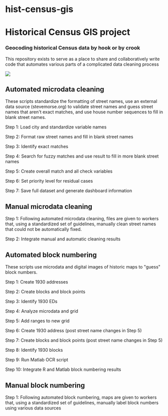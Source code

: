 # hist-census-gis
<h1>Historical Census GIS project</h1>
<h3>Geocoding historical Census data by hook or by crook</h3>
<p>This repository exists to serve as a place to share and collaboratively write code that automates various parts of a complicated data cleaning process</p>
<img src="ProjectFlow.png"></img>
<h2>Automated microdata cleaning</h2>
<p>These scripts standardize the formatting of street names, use an external data source (stevemorse.org) to validate street names and guess street names that aren't exact matches, and use house number sequences to fill in blank street names.</p>
<p>Step 1: Load city and standardize variable names</p>
<p>Step 2: Format raw street names and fill in blank street names</p>
<p>Step 3: Identify exact matches</p>
<p>Step 4: Search for fuzzy matches and use result to fill in more blank street names</p>
<p>Step 5: Create overall match and all check variables</p>
<p>Step 6: Set priority level for residual cases</p>
<p>Step 7: Save full dataset and generate dashboard information
<h2>Manual microdata cleaning</h2>
<p>Step 1: Following automated microdata cleaning, files are given to workers that, using a standardized set of guidelines, manually clean street names that could not be automatically fixed.</p>
<p>Step 2: Integrate manual and automatic cleaning results</p>
<h2>Automated block numbering</h2>
<p>These scripts use microdata and digital images of historic maps to "guess" block numbers.</p>
<p>Step 1: Create 1930 addresses</p>
<p>Step 2: Create blocks and block points</p>
<p>Step 3: Identify 1930 EDs</p>
<p>Step 4: Analyze microdata and grid</p>
<p>Step 5: Add ranges to new grid</p>
<p>Step 6: Create 1930 address (post street name changes in Step 5)</p>
<p>Step 7: Create blocks and block points (post street name changes in Step 5)</p>
<p>Step 8: Identify 1930 blocks</p>
<p>Step 9: Run Matlab OCR script</p>
<p>Step 10: Integrate R and Matlab block numbering results</p>
<h2>Manual block numbering</h2>
<p>Step 1: Following automated block numbering, maps are given to workers that, using a standardized set of guidelines, manually label block numbers using various data sources</p>
